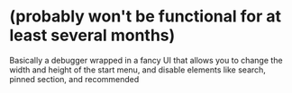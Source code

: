 # (probably won't be functional for at least several months)

Basically a debugger wrapped in a fancy UI that allows you to change the width and height of the start menu, and disable elements like search, pinned section, and recommended
